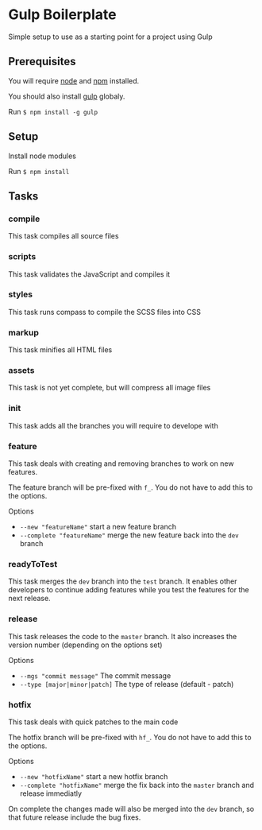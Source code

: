 # Gulp Boilerplate

Simple setup to use as a starting point for a project using Gulp

## Prerequisites

You will require [node](http://nodejs.org) and [npm](https://npmjs.org) installed.

You should also install [gulp](https://github.com/gulpjs/gulp) globaly.

Run `$ npm install -g gulp`

## Setup

Install node modules

Run `$ npm install`

## Tasks

### compile
This task compiles all source files

### scripts
This task validates the JavaScript and compiles it

### styles
This task runs compass to compile the SCSS files into CSS

### markup
This task minifies all HTML files

### assets
This task is not yet complete, but will compress all image files

### init
This task adds all the branches you will require to develope with

### feature
This task deals with creating and removing branches to work on new features.

The feature branch will be pre-fixed with `f_`. You do not have to add this to the options.

Options
- `--new "featureName"` start a new feature branch
- `--complete "featureName"` merge the new feature back into the `dev` branch

### readyToTest
This task merges the `dev` branch into the `test` branch. It enables other developers to continue adding features while you test the features for the next release.

### release
This task releases the code to the `master` branch. It also increases the version number (depending on the options set)

Options
- `--mgs "commit message"` The commit message
- `--type [major|minor|patch]` The type of release (default - patch)

### hotfix
This task deals with quick patches to the main code

The hotfix branch will be pre-fixed with `hf_`. You do not have to add this to the options.

Options
- `--new "hotfixName"` start a new hotfix branch
- `--complete "hotfixName"` merge the fix back into the `master` branch and release immediatly

On complete the changes made will also be merged into the `dev` branch, so that future release include the bug fixes.
